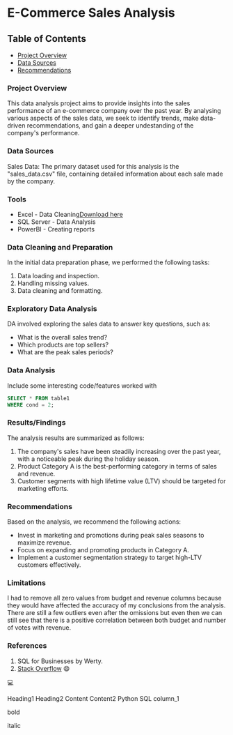 # E-Commerce Sales  Analysis
## Table of Contents 
- [Project Overview](#project-overview)
- [Data Sources](#data-sources)
- [Recommendations](#recommendations)

### Project Overview
This data analysis project aims to provide insights into the sales performance of an e-commerce company over the past year. By analysing various aspects of the sales data,
we seek to identify trends, make data-driven recommendations, and gain a deeper undestanding of the company's performance.

### Data Sources
Sales Data: The primary dataset used for this analysis is the "sales_data.csv" file, containing detailed information about each sale made by the company.

### Tools 
- Excel - Data Cleaning[Download here](https://micrososft.com)
- SQL Server - Data Analysis 
- PowerBI - Creating reports

### Data Cleaning and Preparation

In the initial data preparation phase, we performed the following tasks:

1. Data loading and inspection.
2. Handling missing values.
3. Data cleaning and formatting.

### Exploratory Data Analysis 
DA involved exploring the sales data to answer key questions, such as:

- What is the overall sales trend?
- Which products are top sellers?
- What are the peak sales periods?

### Data Analysis
Include some interesting code/features worked with

 ```sql
SELECT * FROM table1
 WHERE cond = 2;
```
### Results/Findings
The analysis results are summarized as follows:

1. The company's sales have been steadily increasing over the past year, with a noticeable peak during the holiday season.
2. Product Category A is the best-performing category in terms of sales and revenue.
3. Customer segments with high lifetime value (LTV) should be targeted for marketing efforts.

###   Recommendations
Based on the analysis, we recommend the following actions:

- Invest in marketing and promotions during peak sales seasons to maximize revenue.
- Focus on expanding and promoting products in Category A.
- Implement a customer segmentation strategy to target high-LTV customers effectively.
###  Limitations
I had to remove all zero values from budget and revenue columns because they would have affected the accuracy of my conclusions from the analysis. There are still a few outliers even after the omissions but even then we can still see that there is a positive correlation between both budget and number of votes with revenue.

### References
1. SQL for Businesses by Werty.
2. [Stack Overflow](https://stackoverflow.com)
😄

💻

Heading1	Heading2
Content	Content2
Python	SQL
column_1

bold

italic
